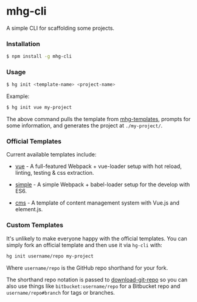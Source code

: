 # mhg-cli

A simple CLI for scaffolding some projects.

### Installation

``` bash
$ npm install -g mhg-cli
```

### Usage

``` bash
$ hg init <template-name> <project-name>
```

Example:

``` bash
$ hg init vue my-project
```

The above command pulls the template from [mhg-templates](https://github.com/hamger/mhg-templates), prompts for some information, and generates the project at `./my-project/`.

### Official Templates
Current available templates include:

- [vue](https://github.com/hamger/mhg-templates/tree/vue) - A full-featured Webpack + vue-loader setup with hot reload, linting, testing & css extraction.

- [simple](https://github.com/hamger/mhg-templates/tree/simple) - A simple Webpack + babel-loader setup for the develop with ES6.

- [cms](https://github.com/hamger/mhg-templates/tree/cms) - A template of content management system with Vue.js and element.js.

### Custom Templates
It's unlikely to make everyone happy with the official templates. You can simply fork an official template and then use it via `hg-cli` with:

``` bash
hg init username/repo my-project
```

Where `username/repo` is the GitHub repo shorthand for your fork.

The shorthand repo notation is passed to [download-git-repo](https://github.com/flipxfx/download-git-repo) so you can also use things like `bitbucket:username/repo` for a Bitbucket repo and `username/repo#branch` for tags or branches.
